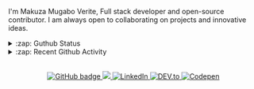 





I'm Makuza Mugabo Verite, Full stack developer and open-source contributor. I am always open to collaborating on projects and innovative ideas.



<details>
  <summary>:zap: Guthub Status</summary>
 <p>
<!--  <img src="https://github-readme-stats.vercel.app/api?username=makuzaverite&count_private=true&show_icons=true&include_all_commits=true&width=100%"  width="100%"/> -->
  <p align="center"><img width="100%" src="https://github-readme-stats.vercel.app/api?username=makuzaverite&count_private=true&show_icons=true&include_all_commits=true&show_icons=true&theme=tokyonight" /></p>

 <!-- <img src="https://github-readme-stats.vercel.app/api?username=makuzaverite&show_icons=true&count_private=true" />-->
  <!--<img src="https://github-readme-stats.vercel.app/api/top-langs/?username=makuzaverite&layout=compact" />-->
  </p>
</details>

<details>
  <summary>:zap: Recent Github Activity</summary>

<!--START_SECTION:activity-->
1. 🎉 Merged PR [#5](https://github.com/makuzaverite/mern-Instagram-clone/pull/5) in [makuzaverite/mern-Instagram-clone](https://github.com/makuzaverite/mern-Instagram-clone)
2. 💪 Opened PR [#5](https://github.com/makuzaverite/mern-Instagram-clone/pull/5) in [makuzaverite/mern-Instagram-clone](https://github.com/makuzaverite/mern-Instagram-clone)
3. 🎉 Merged PR [#4](https://github.com/makuzaverite/mern-Instagram-clone/pull/4) in [makuzaverite/mern-Instagram-clone](https://github.com/makuzaverite/mern-Instagram-clone)
4. 💪 Opened PR [#4](https://github.com/makuzaverite/mern-Instagram-clone/pull/4) in [makuzaverite/mern-Instagram-clone](https://github.com/makuzaverite/mern-Instagram-clone)
5. 💪 Opened PR [#256](https://github.com/florinpop17/app-ideas/pull/256) in [florinpop17/app-ideas](https://github.com/florinpop17/app-ideas)
<!--END_SECTION:activity-->
</details>


<br>


<p align="center">
 
  <a href="https://github.com/makuzaverite?tab=followers">
    <img src="https://img.shields.io/github/followers/makuzaverite?label=Followers&logo=GitHub&style=for-the-badge" alt="GitHub badge" />
  </a>
  
   <a href="http://twitter.com/makuza_mugabo_v">
    <img src="https://img.shields.io/twitter/follow/makuza_mugabo_v?label=Twitter&logo=twitter&style=for-the-badge" />
  </a>
 
 <a href="https://www.linkedin.com/in/makuza-mugabo-verite-99369a184/" target="_blank">
  <img src="https://img.shields.io/badge/LinkedIn-%230077B5.svg?&style=for-the-badge&logo=LinkedIn&logoColor=white" alt="LinkedIn">
</a>

<a href="https://dev.to/mugaboverite" target="_blank">
   <img src="https://img.shields.io/badge/DEV-%230A0A0A.svg?&style=for-the-badge&logo=DEV.to&logoColor=white" alt="DEV.to">
</a>


<a href="https://codepen.io/makuza-mugabo-verite" target="_blank">
   <img src="https://img.shields.io/badge/Codepen-%230A0A0A.svg?&style=for-the-badge&logo=Codepen&logoColor=white" alt="Codepen">
</a>
 
 
</p>
<!-- <p align="center"> <img src=https://komarev.com/ghpvc/?username=makuzaverite alt=makuzaverite/> </p> -->
